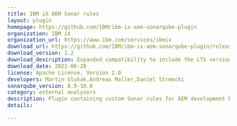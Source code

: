 ```yaml
---
title: IBM iX AEM Sonar rules
layout: plugin
homepage: https://github.com/IBM/ibm-ix-aem-sonarqube-plugin
organization: IBM iX
organization_url: https://www.ibm.com/services/ibmix
download_url: https://github.com/IBM/ibm-ix-aem-sonarqube-plugin/releases/download/v1.2/ibmix-aem-sonar-rules-1.2.jar
download_version: 1.2
download_description: Expanded compatibility to include the LTS version
download_date: 2022-06-28
license: Apache License, Version 2.0
developers: Martin Gluhak,Andreas Maller,Daniel Strmecki
sonarqube_version: 8.9-10.0
category: external analysers
description: Plugin containing custom Sonar rules for AEM development based on IBM iX internal guidelines
details: 

---
```

